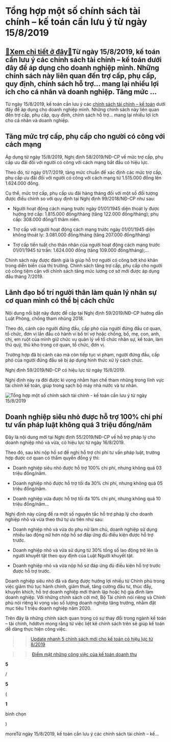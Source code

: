 Tổng hợp một số chính sách tài chính – kế toán cần lưu ý từ ngày 15/8/2019
==========================================================================

[:gift:Xem chi tiết ở đây:gift:](https://hddtvn.com/tong-hop-mot-so-chinh-sach-tai-chinh-ke-toan-can-luu-y-tu-ngay-15-8-2019/)Từ ngày 15/8/2019, kế toán cần lưu ý các chính sách tài chính – kế toán dưới đây để áp dụng cho doanh nghiệp mình. Những chính sách này liên quan đến trợ cấp, phụ cấp, quy định, chính sách hỗ trợ… mang lại nhiều lợi ích cho cá nhân và doanh nghiệp. Tăng mức …
-------------------------------------------------------------------------------------------------------------------------------------------------------------------------------------------------------------------------------------------------------------------

Từ ngày 15/8/2019, kế toán cần lưu ý các [chính sách tài chính – kế toán](#) dưới đây để áp dụng cho doanh nghiệp mình. Những chính sách này liên quan đến trợ cấp, phụ cấp, quy định, chính sách hỗ trợ… mang lại nhiều lợi ích cho cá nhân và doanh nghiệp.


**Tăng mức trợ cấp, phụ cấp cho người có công với cách mạng**
-------------------------------------------------------------


Áp dụng từ ngày 15/8/2019, Nghị định 58/2019/NĐ-CP về mức trợ cấp, phụ cấp ưu đãi đối với người có công với cách mạng bắt đầu có hiệu lực.


Theo đó, từ ngày 01/7/2019, tăng mức chuẩn để xác định các mức trợ cấp, phụ cấp ưu đãi đối với người có công với cách mạng từ 1.515.000 đồng lên 1.624.000 đồng.


Cụ thể, mức trợ cấp, phụ cấp ưu đãi hàng tháng đối với một số đối tượng được điều chỉnh so với quy định tại Nghị định 99/2018/NĐ-CP như sau:




* Người hoạt động cách mạng trước ngày 01/01/1945 diện thoát ly được hưởng trợ cấp: 1.815.000 đồng/tháng (tăng 122.000 đồng/tháng); phụ cấp: 308.000 đồng/1 thâm niên.

* Trợ cấp với người hoạt động cách mạng trước ngày 01/01/1945 diện không thoát ly: 3.081.000 đồng/tháng (tăng 207.000 đồng/tháng)

* Trợ cấp tiền tuất cho thân nhân của người hoạt động cách mạng trước 01/01/1945 từ trần: 1.624.000 đồng (tăng 109.000 đồng/tháng);…



Chính sách này được đánh giá là giúp hỗ trợ người có công bớt khó khăn trong diễn biến của thị trường. Chính sách tăng trợ cấp, phụ cấp cho người có công tiệm cận với chính sách tăng mức lương cơ sở mới được áp dụng đầu tháng 7/2019.


**Lãnh đạo bố trí người thân làm quản lý nhân sự cơ quan mình có thể bị cách chức**
-----------------------------------------------------------------------------------


Nội dung nổi bật này được đề cập tại Nghị định 59/2019/NĐ-CP hướng dẫn Luật Phòng, chống tham nhũng 2018.


Theo đó, cảnh cáo người đứng đầu, cấp phó của người đứng đầu cơ quan, tổ chức, đơn vị lần đầu có hành vi bố trí vợ hoặc chồng, bố, mẹ, con, anh, chị, em ruột của mình giữ chức vụ quản lý về tổ chức nhân sự, kế toán, làm thủ quỹ, thủ kho trong cơ quan, tổ chức, đơn vị.


Trường hợp đã bị cảnh cáo mà còn tiếp tục vi phạm, người đứng đầu, cấp phó của người đứng đầu sẽ bị áp dụng hình thức xử lý cách chức.


Nghị định 59/2019/NĐ-CP có hiệu lực từ ngày 15/8/2019.


Nghị định này ra đời được kì vọng nhằm hạn chế tham nhũng trong lĩnh vực tài chính kế toán, giúp trong sạch bộ máy nhà nước và tư nhân.


![Tổng hợp một số chính sách tài chính - kế toán cần lưu ý từ ngày 15/8/2019](https://hddtvn.com/wp-content/uploads/2021/01/2-6.jpg)


**Doanh nghiệp siêu nhỏ được hỗ trợ 100% chi phí tư vấn pháp luật không quá 3 triệu đồng/năm**
----------------------------------------------------------------------------------------------


Đây là nội dung mới tại Nghị định 55/2019/NĐ-CP về hỗ trợ pháp lý cho doanh nghiệp nhỏ và vừa, có hiệu lực từ ngày 16/8/2019.


Theo đó, sau khi nộp hồ sơ đề nghị hỗ trợ chi phí tư vấn pháp luật, trường hợp được cơ quan có thẩm quyền đồng ý thì:




* Doanh nghiệp siêu nhỏ được hỗ trợ 100% chi phí, nhưng không quá 03 triệu đồng/năm.

* Doanh nghiệp nhỏ được hỗ trợ tối đa 30% chi phí, nhưng không quá 05 triệu đồng/năm.

* Doanh nghiệp vừa được hỗ trợ tối đa 10% chi phí, nhưng không quá 10 triệu đồng/năm…



Nghị định này cũng đề ra một số nguyên tắc hỗ trợ pháp lý cho doanh nghiệp nhỏ và vừa theo thứ tự ưu tiên như sau:




* Doanh nghiệp nhỏ và vừa do phụ nữ làm chủ, doanh nghiệp sử dụng nhiều lao động nữ hơn nộp hồ sơ đáp ứng đủ điều kiện được hỗ trợ trước.

* Doanh nghiệp nhỏ và vừa sử dụng từ 30% tổng số lao động trở lên là người khuyết tật theo quy định của Luật Người khuyết tật.

* Doanh nghiệp nhỏ và vừa nộp hồ sơ đáp ứng đủ điều kiện hỗ trợ trước được hỗ trợ trước.



Doanh nghiệp siêu nhỏ đã và đang được hưởng lợi nhiều từ Chính phủ trong việc giảm thủ tục hành chính, giảm thuế, tăng cường đầu tư, thúc đẩy, khuyến khích, hỗ trợ doanh nghiệp mới thành lập hoặc hộ gia đình làm doanh nghiệp. Với những chính sách cởi mở, Bộ Tài chính nói riêng và Chính phủ nói riêng kì vọng vào số lượng doanh nghiệp tăng trưởng, nhằm đặt mục tiêu 1 triệu doanh nghiệp năm 2020.


Trên đây là những chính sách quan trọng có sự thay đổi trong ngành kế toán – tài chính, hddtvn mong rằng từ việc liệt kê chính sách trên sẽ giúp kế toán dễ dàng thực hiện công việc.


>>[Update nhanh 5 chính sách mới cho kế toán có hiệu lực từ 8/2019](#)


>> [Điểm mặt những công việc của kế toán doanh thu](#)








































**5**  

/  

**5**  

(  

**1**  

  

 bình chọn   

)


moreTừ ngày 15/8/2019, kế toán cần lưu ý các chính sách tài chính – kế…

